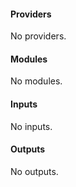 <!-- BEGIN_TF_DOCS -->
#### Providers

No providers.

#### Modules

No modules.

#### Inputs

No inputs.

#### Outputs

No outputs.
<!-- END_TF_DOCS -->